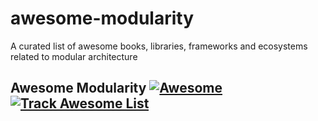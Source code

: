 # awesome-modularity
A curated list of awesome books, libraries, frameworks and ecosystems related to modular architecture

## Awesome Modularity [![Awesome](https://cdn.rawgit.com/tom-sapletta-com/awesome-modularity/d7305f38d29fed78fa85652e3a63e154dd8e8829/media/badge.svg)](https://github.com/tom-sapletta-com/awesome-modularity) [![Track Awesome List](https://www.trackawesomelist.com/badge.svg)](https://www.trackawesomelist.com/tom-sapletta-com/awesome-modularity)
